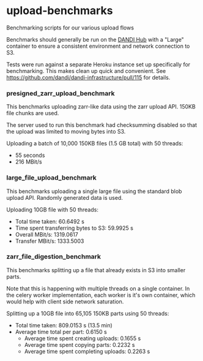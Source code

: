 # upload-benchmarks
Benchmarking scripts for our various upload flows

Benchmarks should generally be run on the [DANDI Hub](https://hub.dandiarchive.org/) with a "Large" container to ensure a consistent environment and network connection to S3.

Tests were run against a separate Heroku instance set up specifically for benchmarking. This makes clean up quick and convenient. See https://github.com/dandi/dandi-infrastructure/pull/115 for details.

### presigned_zarr_upload_benchmark
This benchmarks uploading zarr-like data using the zarr upload API. 150KB file chunks are used.

The server used to run this benchmark had checksumming disabled so that the upload was limited to moving bytes into S3.

Uploading a batch of 10,000 150KB files (1.5 GB total) with 50 threads:
- 55 seconds
- 216 MBit/s

### large_file_upload_benchmark
This benchmarks uploading a single large file using the standard blob upload API. Randomly generated data is used.

Uploading 10GB file with 50 threads:
- Total time taken: 60.6492 s
- Time spent transferring bytes to S3: 59.9925 s
- Overall MBit/s: 1319.0617
- Transfer MBit/s: 1333.5003


### zarr_file_digestion_benchmark
This benchmarks splitting up a file that already exists in S3 into smaller parts. 

Note that this is happening with multiple threads on a single container. In the celery worker implementation, each worker is it's own container, which would help with client side network saturation.

Splitting up a 10GB file into 65,105 150KB parts using 50 threads:
- Total time taken: 809.0153 s (13.5 min)
- Average time total per part: 0.6150 s
  - Average time spent creating uploads: 0.1655 s
  - Average time spent copying parts: 0.2232 s
  - Average time spent completing uploads: 0.2263 s
